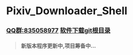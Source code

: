 # Pixiv_Downloader_Shell
### [QQ群:835058977](https://shang.qq.com/wpa/qunwpa?idkey=69768c27d90b3aa4550e63df7d8b1cd65c581663cd4858c0a0f8fbdc8553c174) [软件下载git根目录](Pixiv_Downloader_Shell-2019-06-10.zip)
>#### 新版本程序更新中,项目筹备中...
